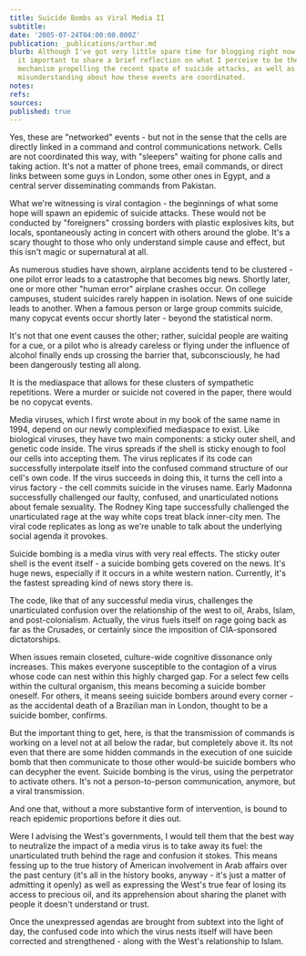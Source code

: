 ```yaml
---
title: Suicide Bombs as Viral Media II
subtitle: 
date: '2005-07-24T04:00:00.000Z'
publication: _publications/arthur.md
blurb: Although I've got very little spare time for blogging right now, I thought
  it important to share a brief reflection on what I perceive to be the underlying
  mechanism propelling the recent spate of suicide attacks, as well as the common
  misunderstanding about how these events are coordinated.
notes: 
refs: 
sources: 
published: true
---
```

Yes, these are "networked" events - but not in the sense that the cells are directly linked in a command and control communications network. Cells are not coordinated this way, with "sleepers" waiting for phone calls and taking action. It's not a matter of phone trees, email commands, or direct links between some guys in London, some other ones in Egypt, and a central server disseminating commands from Pakistan.

What we're witnessing is viral contagion - the beginnings of what some hope will spawn an epidemic of suicide attacks. These would not be conducted by "foreigners" crossing borders with plastic explosives kits, but locals, spontaneously acting in concert with others around the globe. It's a scary thought to those who only understand simple cause and effect, but this isn't magic or supernatural at all.

As numerous studies have shown, airplane accidents tend to be clustered - one pilot error leads to a catastrophe that becomes big news. Shortly later, one or more other "human error" airplane crashes occur. On college campuses, student suicides rarely happen in isolation. News of one suicide leads to another. When a famous person or large group commits suicide, many copycat events occur shortly later - beyond the statistical norm.

It's not that one event causes the other; rather, suicidal people are waiting for a cue, or a pilot who is already careless or flying under the influence of alcohol finally ends up crossing the barrier that, subconsciously, he had been dangerously testing all along.

It is the mediaspace that allows for these clusters of sympathetic repetitions. Were a murder or suicide not covered in the paper, there would be no copycat events.

Media viruses, which I first wrote about in my book of the same name in 1994, depend on our newly complexified mediaspace to exist. Like biological viruses, they have two main components: a sticky outer shell, and genetic code inside. The virus spreads if the shell is sticky enough to fool our cells into accepting them. The virus replicates if its code can successfully interpolate itself into the confused command structure of our cell's own code. If the virus succeeds in doing this, it turns the cell into a virus factory - the cell commits suicide in the viruses name. Early Madonna successfully challenged our faulty, confused, and unarticulated notions about female sexuality. The Rodney King tape successfully challenged the unarticulated rage at the way white cops treat black inner-city men. The viral code replicates as long as we're unable to talk about the underlying social agenda it provokes.

Suicide bombing is a media virus with very real effects. The sticky outer shell is the event itself - a suicide bombing gets covered on the news. It's huge news, especially if it occurs in a white western nation. Currently, it's the fastest spreading kind of news story there is.

The code, like that of any successful media virus, challenges the unarticulated confusion over the relationship of the west to oil, Arabs, Islam, and post-colonialism. Actually, the virus fuels itself on rage going back as far as the Crusades, or certainly since the imposition of CIA-sponsored dictatorships.

When issues remain closeted, culture-wide cognitive dissonance only increases. This makes everyone susceptible to the contagion of a virus whose code can nest within this highly charged gap. For a select few cells within the cultural organism, this means becoming a suicide bomber oneself. For others, it means seeing suicide bombers around every corner - as the accidental death of a Brazilian man in London, thought to be a suicide bomber, confirms.

But the important thing to get, here, is that the transmission of commands is working on a level not at all below the radar, but completely above it. Its not even that there are some hidden commands in the execution of one suicide bomb that then communicate to those other would-be suicide bombers who can decypher the event. Suicide bombing is the virus, using the perpetrator to activate others. It's not a person-to-person communication, anymore, but a viral transmission.

And one that, without a more substantive form of intervention, is bound to reach epidemic proportions before it dies out.

Were I advising the West's governments, I would tell them that the best way to neutralize the impact of a media virus is to take away its fuel: the unarticulated truth behind the rage and confusion it stokes. This means fessing up to the true history of American involvement in Arab affairs over the past century (it's all in the history books, anyway - it's just a matter of admitting it openly) as well as expressing the West's true fear of losing its access to precious oil, and its apprehension about sharing the planet with people it doesn't understand or trust.

Once the unexpressed agendas are brought from subtext into the light of day, the confused code into which the virus nests itself will have been corrected and strengthened - along with the West's relationship to Islam.
